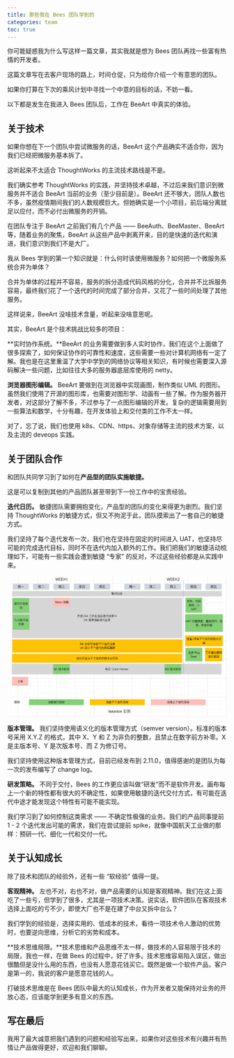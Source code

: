 ```yaml
---
title: 那些我在 Bees 团队学到的
categories: team
toc: true
---
```



你可能疑惑我为什么写这样一篇文章，其实我就是想为 Bees 团队再找一些富有热情的开发者。

这篇文章写在去客户现场的路上，时间仓促，只为给你介绍一个有意思的团队。

如果你打算在下次的乘风计划中寻找一个中意的目标的话，不妨一看。

以下都是发生在我进入 Bees 团队后，工作在 BeeArt 中真实的体验。

## 关于技术

如果你想在下一个团队中尝试微服务的话，BeeArt 这个产品确实不适合你，因为我们已经把微服务基本拆了。

这听起来不太适合 ThoughtWorks 的主流技术路线是不是。

我们确实参考 ThoughtWorks 的实践，并坚持技术卓越，不过后来我们意识到微服务并不适合 BeeArt 当前的业务（至少目前是）。BeeArt 还不够大，团队人数也不多，虽然疫情期间我们的人数规模巨大。但她确实是一个小项目，前后端分离就足以应付，而不必付出微服务的开销。

在团队专注于 BeeArt 之前我们有几个产品 —— BeeAuth、BeeMaster、BeeArt 等，随着业务的聚焦，BeeArt 从这些产品中剥离开来，目的是快速的迭代和演进，我们意识到我们不是大厂。

我从 Bees 学到的第一个知识就是：什么何时该使用微服务？如何把一个微服务系统合并为单体？

合并为单体的过程并不容易，服务的拆分造成代码风格的分化，合并并不比拆服务容易，最终我们花了一个迭代的时间完成了部分合并，又花了一些时间处理了其他服务。

这样说来，BeeArt 没啥技术含量，听起来没啥意思呢。

其实，BeeArt 是个技术挑战比较多的项目：

**实时协作系统。**BeeArt 的业务需要做到多人实时协作，我们在这个上面做了很多探索了，如何保证协作的可靠性和速度，这些需要一些对计算机网络有一定了解。我也是在这里重温了大学中学到的网络协议等相关知识，有时候也需要深入源码解决一些问题，比如往往大多的服务器底层库使用的 netty。

**浏览器图形编辑。** BeeArt 要做到在浏览器中实现画图，制作类似 UML 的图形。虽然我们使用了开源的图形库，也需要对图形学、动画有一些了解。作为服务器开发者，对这部分了解不多，不过参与了一点图形编辑的开发。复杂的逻辑需要用到一些算法和数学，十分有趣，在开发体验上和交付类的工作不太一样。

对了，忘了说，我们也使用 k8s、CDN、https、对象存储等主流的技术方案，以及主流的 deveops 实践。

## 关于团队合作

和团队共同学习到了如何在**产品型的团队实施敏捷。**

这是可以复制到其他的产品团队甚至带到下一份工作中的宝贵经验。

**迭代日历。** 敏捷团队需要拥抱变化，产品型的团队的变化来得更为剧烈。我们坚持 ThoughtWorks 的敏捷方式，但又不拘泥于此，团队摸索出了一套自己的敏捷方式。

我们坚持了每个迭代发布一次，我们也在坚持在固定的时间进入 UAT，也坚持尽可能的完成迭代目标，同时不在迭代内加入额外的工作。我们把我们的敏捷活动梳理如下，可能有一些实践会遭到敏捷 “专家” 的反对，不过这些经验都是从实践中来。



<img src="https://github.com/linksgo2011/wiki/raw/master/source/team//leaned-from-bees/image-20210304133938223.png" alt="image-20210304133938223" style="zoom:50%;" />



**版本管理。** 我们坚持使用语义化的版本管理方式（semver version）。标准的版本号采用 X.Y.Z 的格式，其中 X、Y 和 Z 为非负的整数，且禁止在数字前方补零。X 是主版本号、Y 是次版本号、而 Z 为修订号。

我们坚持使用这种版本管理方式，目前已经发布到 2.11.0，值得感谢的是团队为每一次的发布编写了 change log。



**研发策略。** 不同于交付，Bees 的工作更应该叫做“研发”而不是软件开发。画布每上一个新的特性都有很大的不确定性，如果使用敏捷的迭代交付方式，有可能在迭代中途才能发现这个特性有可能不能实现。

我们学习到了如何控制这类需求 —— 不确定性极强的业务。我们的产品同事提前 1 - 2 个迭代发出可能的需求，我们在尝试提前 spike，就像中国航天工业做的那样：预研一代、细化一代和交付一代。



## 关于认知成长

除了技术和团队的经验外，还有一些 “软经验” 值得一提。



**客观精神。** 左也不对，右也不对，做产品需要的认知是客观精神。我们在这上面吃了一些亏，但学到了很多，尤其是一项技术决策。说实话，软件团队在客观技术选择上面吃的亏不少，即使大厂也不是在建了中台又拆中台么？

我们学到的经验是，选择实用的、低成本的技术，看待一项技术令人激动的优势时，也要逆向思维，分析它的劣势和成本。



**技术思维局限。**技术思维和产品思维不太一样，做技术的人容易限于技术的局限，我也一样，在做 Bees 的过程中，好了许多。技术思维容易陷入误区，做出很酷但是没什么用的东西，也没有人愿意花钱买它。既然是做一个软件产品，客户是第一的，我说的客户是愿意花钱的人。

打破技术思维是在 Bees 团队中最大的认知成长，作为开发者又能保持对业务的开放心态，应该能学到更多有意义的东西。



## 写在最后

我用了最大诚意把我们遇到的问题和经验写出来，如果你对这些技术有兴趣并有热情让产品做得更好，欢迎和我们聊聊。






